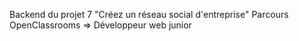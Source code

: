 Backend du projet 7 "Créez un réseau social d'entreprise"
Parcours OpenClassrooms => Développeur web junior